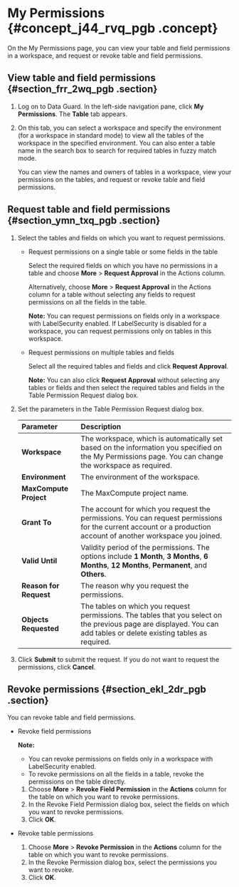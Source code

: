 # My Permissions {#concept_j44_rvq_pgb .concept}

On the My Permissions page, you can view your table and field permissions in a workspace, and request or revoke table and field permissions.

## View table and field permissions {#section_frr_2wq_pgb .section}

1.  Log on to Data Guard. In the left-side navigation pane, click **My Permissions**. The **Table** tab appears.
2.  On this tab, you can select a workspace and specify the environment \(for a workspace in standard mode\) to view all the tables of the workspace in the specified environment. You can also enter a table name in the search box to search for required tables in fuzzy match mode.

    You can view the names and owners of tables in a workspace, view your permissions on the tables, and request or revoke table and field permissions.


## Request table and field permissions {#section_ymn_txq_pgb .section}

1.  Select the tables and fields on which you want to request permissions.
    -   Request permissions on a single table or some fields in the table

        Select the required fields on which you have no permissions in a table and choose **More** \> **Request Approval** in the Actions column.

        Alternatively, choose **More** \> **Request Approval** in the Actions column for a table without selecting any fields to request permissions on all the fields in the table.

        **Note:** You can request permissions on fields only in a workspace with LabelSecurity enabled. If LabelSecurity is disabled for a workspace, you can request permissions only on tables in this workspace.

    -   Request permissions on multiple tables and fields

        Select all the required tables and fields and click **Request Approval**.

        **Note:** You can also click **Request Approval** without selecting any tables or fields and then select the required tables and fields in the Table Permission Request dialog box.

2.  Set the parameters in the Table Permission Request dialog box.

    |Parameter|Description|
    |:--------|:----------|
    |**Workspace**|The workspace, which is automatically set based on the information you specified on the My Permissions page. You can change the workspace as required.|
    |**Environment**|The environment of the workspace.|
    |**MaxCompute Project**|The MaxCompute project name.|
    |**Grant To**|The account for which you request the permissions. You can request permissions for the current account or a production account of another workspace you joined.|
    |**Valid Until**|Validity period of the permissions. The options include **1 Month**, **3 Months**, **6 Months**, **12 Months**, **Permanent**, and **Others**.|
    |**Reason for Request**|The reason why you request the permissions.|
    |**Objects Requested**|The tables on which you request permissions. The tables that you select on the previous page are displayed. You can add tables or delete existing tables as required.|

3.  Click **Submit** to submit the request. If you do not want to request the permissions, click **Cancel**.

## Revoke permissions {#section_ekl_2dr_pgb .section}

You can revoke table and field permissions.

-   Revoke field permissions

    **Note:** 

    -   You can revoke permissions on fields only in a workspace with LabelSecurity enabled.
    -   To revoke permissions on all the fields in a table, revoke the permissions on the table directly.
    1.  Choose **More** \> **Revoke Field Permission** in the **Actions** column for the table on which you want to revoke permissions.
    2.  In the Revoke Field Permission dialog box, select the fields on which you want to revoke permissions.
    3.  Click **OK**.
-   Revoke table permissions
    1.  Choose **More** \> **Revoke Permission** in the **Actions** column for the table on which you want to revoke permissions.
    2.  In the Revoke Permission dialog box, select the permissions you want to revoke.
    3.  Click **OK**.

